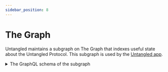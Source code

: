 ```yaml
---
sidebar_position: 8
---
```


# The Graph

Untangled maintains a subgraph on The Graph that indexes useful state about the Untangled Protocol. This subgraph is used by the [Untangled app](https://app.untangled.finance/#/celo).

<details>
<summary>The GraphQL schema of the subgraph</summary>

```
type NoteTokenPurchased @entity(immutable: true) {
  id: Bytes!
  investor: Bytes! # address
  tgeAddress: Bytes! # address
  pool: PoolDetail! # address
  amount: BigInt! # uint256
  tokenAmount: BigInt! # uint256
  blockNumber: BigInt!
  blockTimestamp: BigInt!
  transactionHash: Bytes!
}

type PoolDetail @entity {
  id: ID!
  jotAddress: String
  tgeJOTAddress: String
  sotAddress: String
  tgeSOTAddress: String
  tokensPurchased: [NoteTokenPurchased!] @derivedFrom(field: "pool")
  totalSOTAmount: BigInt!
  totalJOTAmount: BigInt!
  # tokensRedeemed: [TokensRedeemed!]
  createdTimestamp: BigInt
  createdBlockNumber: BigInt
  createdTransactionHash: String
}

type RedeemOrder @entity {
  id: ID!
  pool: PoolDetail!
  noteTokenAddress: Bytes!
  user: Bytes!
  noteTokenRedeemAmount: BigInt!
  noteTokenPrice: BigInt
  createdTimestamp: BigInt
  createdBlockNumber: BigInt
  createdTransactionHash: String
}

enum TransactionType {
  DRAWDOWN
  REPAY
  SOT_PURCHASE
  JOT_PURCHASE
  EPOCH_WITHDRAW
}
type PoolActivity @entity(immutable: true) {
  id: Bytes!
  pool: PoolDetail!
  from: String!
  amount: BigInt
  transactionType: TransactionType!
  createdTimestamp: BigInt!
  createdBlockNumber: BigInt!
  createdTransactionHash: String!
}

type UserPoolInvestment @entity {
  id: ID!
  investor: UserInvestment!
  pool: PoolDetail!
  totalSOTAmount: BigInt!
  totalJOTAmount: BigInt!
}

type UserInvestment @entity {
  id: ID!
  investments: [UserPoolInvestment!] @derivedFrom(field: "investor")
}

```
</details>
